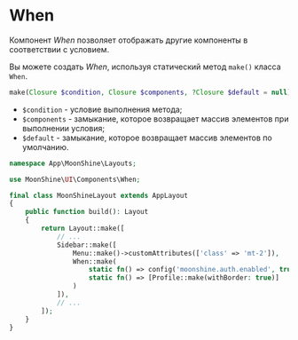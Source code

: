 # When

Компонент *When* позволяет отображать другие компоненты в соответствии с условием.

Вы можете создать *When*, используя статический метод `make()` класса `When`.

```php
make(Closure $condition, Closure $components, ?Closure $default = null)
```

- `$condition` - условие выполнения метода;
- `$components` - замыкание, которое возвращает массив элементов при выполнении условия;
- `$default` - замыкание, которое возвращает массив элементов по умолчанию.

```php
namespace App\MoonShine\Layouts;

use MoonShine\UI\Components\When;

final class MoonShineLayout extends AppLayout
{
    public function build(): Layout
    {
        return Layout::make([
            // ...
            Sidebar::make([
                Menu::make()->customAttributes(['class' => 'mt-2']),
                When::make(
                    static fn() => config('moonshine.auth.enabled', true),
                    static fn() => [Profile::make(withBorder: true)]
                )
            ]),
            // ...
        ]);
    }
}
```
